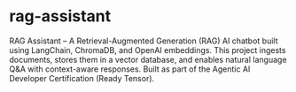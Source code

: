 # rag-assistant
RAG Assistant – A Retrieval-Augmented Generation (RAG) AI chatbot built using LangChain, ChromaDB, and OpenAI embeddings. This project ingests documents, stores them in a vector database, and enables natural language Q&amp;A with context-aware responses. Built as part of the Agentic AI Developer Certification (Ready Tensor).
